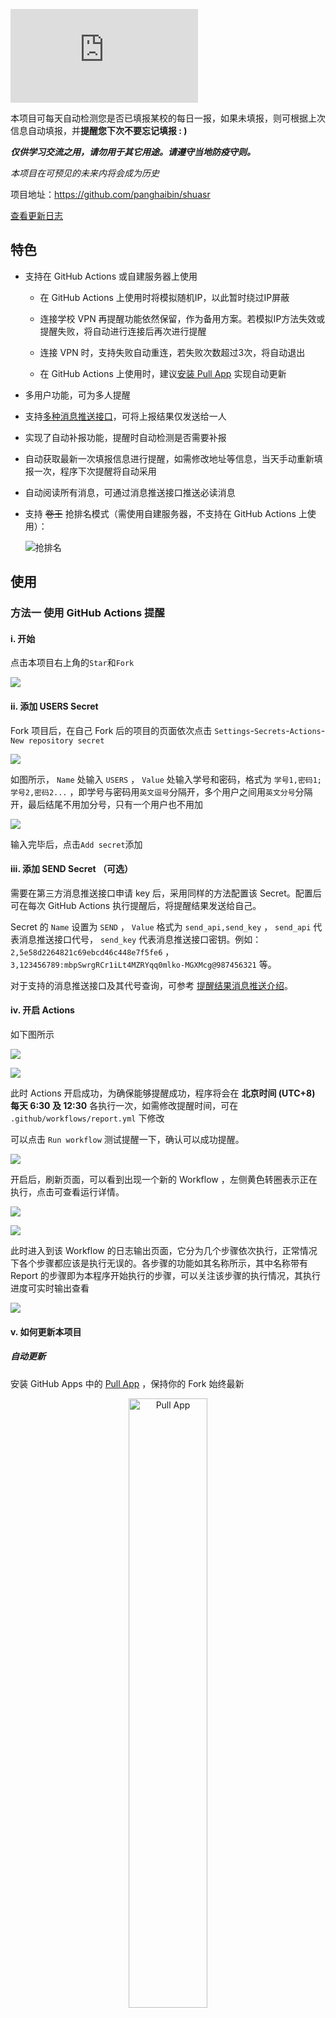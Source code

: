 ![shuasr](https://tools.caduo.ml/shuasr-cover.php?v=20220325.3)

本项目可每天自动检测您是否已填报某校的每日一报，如果未填报，则可根据上次信息自动填报，并**提醒您下次不要忘记填报 : )**

***仅供学习交流之用，请勿用于其它用途。请遵守当地防疫守则。***

*本项目在可预见的未来内将会成为历史*

项目地址：<https://github.com/panghaibin/shuasr>

[查看更新日志](./CHANGELOG.md)

## 特色
- 支持在 GitHub Actions 或自建服务器上使用

  - 在 GitHub Actions 上使用时将模拟随机IP，以此暂时绕过IP屏蔽

  - 连接学校 VPN 再提醒功能依然保留，作为备用方案。若模拟IP方法失效或提醒失败，将自动进行连接后再次进行提醒
  
  - 连接 VPN 时，支持失败自动重连，若失败次数超过3次，将自动退出
  
  - 在 GitHub Actions 上使用时，建议[安装 Pull App](#自动更新) 实现自动更新

- 多用户功能，可为多人提醒

- 支持[多种消息推送接口](#提醒结果消息推送介绍)，可将上报结果仅发送给一人

- 实现了自动补报功能，提醒时自动检测是否需要补报

- 自动获取最新一次填报信息进行提醒，如需修改地址等信息，当天手动重新填报一次，程序下次提醒将自动采用

- 自动阅读所有消息，可通过消息推送接口推送必读消息

- 支持 ~~卷王~~ 抢排名模式（需使用自建服务器，不支持在 GitHub Actions 上使用）：

    ![抢排名](./img/rank.jpg)

## 使用

### 方法一  使用 GitHub Actions 提醒
#### i. 开始
点击本项目右上角的`Star`和`Fork`

![](./img/gh-1.jpg)

#### ii. 添加 USERS Secret
Fork 项目后，在自己 Fork 后的项目的页面依次点击 `Settings`-`Secrets`-`Actions`-`New repository secret`

![](./img/gh-2.jpg)

如图所示， `Name` 处输入 `USERS` ， `Value` 处输入学号和密码，格式为 `学号1,密码1;学号2,密码2...` ，即学号与密码用`英文逗号`分隔开，多个用户之间用`英文分号`分隔开，最后结尾不用加分号，只有一个用户也不用加

![](./img/gh-3.jpg)

输入完毕后，点击`Add secret`添加

#### iii. 添加 SEND Secret （可选）

需要在第三方消息推送接口申请 key 后，采用同样的方法配置该 Secret。配置后可在每次 GitHub Actions 执行提醒后，将提醒结果发送给自己。

Secret 的 `Name` 设置为 `SEND` ， `Value` 格式为 `send_api,send_key` ， `send_api` 代表消息推送接口代号， `send_key` 代表消息推送接口密钥。例如： `2,5e58d2264821c69ebcd46c448e7f5fe6` ， `3,123456789:mbpSwrgRCr1iLt4MZRYqq0mlko-MGXMcg@987456321` 等。

对于支持的消息推送接口及其代号查询，可参考 [提醒结果消息推送介绍](#提醒结果消息推送介绍)。

#### iv. 开启 Actions
如下图所示

![](./img/gh-4.jpg)

![](./img/gh-5.jpg)

此时 Actions 开启成功，为确保能够提醒成功，程序将会在 **北京时间 (UTC+8) 每天 6:30 及 12:30** 各执行一次，如需修改提醒时间，可在 `.github/workflows/report.yml` 下修改

可以点击 `Run workflow` 测试提醒一下，确认可以成功提醒。

![](./img/gh-6.jpg)

开启后，刷新页面，可以看到出现一个新的 Workflow ，左侧黄色转圈表示正在执行，点击可查看运行详情。

![](img/gh-8.png)

![](img/gh-9.png)

此时进入到该 Workflow 的日志输出页面，它分为几个步骤依次执行，正常情况下各个步骤都应该是执行无误的。各步骤的功能如其名称所示，其中名称带有 Report 的步骤即为本程序开始执行的步骤，可以关注该步骤的执行情况，其执行进度可实时输出查看

![](img/gh-10.png)

#### v. 如何更新本项目
##### 自动更新
安装 GitHub Apps 中的 [Pull App](https://github.com/apps/pull) ，保持你的 Fork 始终最新
<p align="center">
<a href="https://github.com/apps/pull"><img alt="Pull App" height="50%" src="https://prod.download/pull-social-svg" width="50%" /></a>
</p>

点击打开后进入到 Pull App 的主页，点击右侧的 `Install` 按钮进入安装页面。如下所示，安装时默认会应用到所有项目，可改为仅应用到本项目的 Fork

![](img/gh-11.jpg)

注意该 App 会强制覆盖你对 Fork 项目的操作，如果你有改动（例如修改了 `.github/workflows/report.yml` ），请注意备份

##### 手动更新
若不安装 Pull App ，当本项目更新后，你 Fork 的项目并不会自动更新。每次本程序更新后，如下图所示，在你 Fork 后的项目页，需要手动点击 `Fetch and merge` 一下，才能更新

![](./img/gh-7.jpg)

你可以 `Watch` 本项目以确保项目更新时能收到消息。如果更新不及时，旧的程序很有可能无法继续使用

### 方法二  在自己的服务器上提醒
此方法适用于自己有服务器，或者在自己电脑上运行的用户，已经配置好 GitHub Actions 的用户可跳过此部分

<details>
<summary>
展开全文
</summary>

#### i. 下载/更新
```shell
git clone https://github.com/panghaibin/shuasr.git
cd shuasr
# 更新
git pull
```

#### ii.安装依赖
```shell
pip3 install -r requirements.txt
```

#### iii. 添加用户，设置消息推送API

##### 方法一：命令行下添加
```shell
# 添加用户
# 如需修改已添加用户的密码，再次执行并输入相同学号即可
python3 main.py add
# 设置消息推送API
python3 main.py send
```

推送API设置可参考 [提醒结果消息推送介绍](#提醒结果消息推送介绍)

##### 方法二：手动修改配置文件 
修改目录下`config.bak.yaml`文件名为`config.yaml`，按照文件所写格式修改填写。

#### iv. 启动
添加设置完毕用户及消息发送API后，建议先执行以下命令测试

```shell
python3 -u main.py test
```

该命令会将所有用户立即测试一次，请关注控制台输出。如控制台无异常输出且能收到消息推送，说明设置无误。若出现异常报错有可能是健康之路已改版，等待更新或向我提PR。

运行以下命令，程序将自行检查是否在上报时间内，并自动进行上报
```shell
python3 -u main.py
```

#### v. 进程守护
启动程序后若关闭控制台程序会自动退出，因此需要进程守护。进程守护的方式有多种，如使用`nohup`命令：

```shell
nohup /usr/bin/python3 -u /root/shuasr/main.py > /root/shuasr/output.log 2>&1 &
```

另外也可以用`screen`，下面以`screen`为例介绍用法。

安装`screen`（部分系统已安装）

```shell
# CentOS
yum install screen
# Debian/Ubuntu
apt-get install screen
```

然后创建一个名为`shu`的screen会话

```shell
screen -L -S shu
```

默认情况下会生成一`screenlog.0`文件，控制台输出将会保存到该文件中，如有错误信息方便查看。

执行`python3 main.py`，按下`Ctrl`+`a`，然后按`d`，离开当前screen会话。

如需恢复，执行

```shell
screen -r shu
```

即可
</details>

## 提醒结果消息推送介绍
目前支持以下消息推送服务：

| 接口代号 | 名称| 官网 |
| :---: | :---: | :---: |
| 1 | Server酱 | https://sct.ftqq.com/ |
| ~~2~~ | ~~推送加（hxtrip域名下）~~ | 该接口已停用 |
| 3 | Telegram Bot | 需自行创建`Bot`，[查看创建方法](./Telegram_bot.md)|
| 4 | PushDeer（开发中，未完善） | https://github.com/easychen/pushdeer |
| 5 | 推送加PushPlus | https://www.pushplus.plus/ |

请前往任意官网注册得到`key`后即可在本项目中使用，在 GitHub Actions 中使用时注意接口代号正确设置。

注意 Telegram Bot 的 Key 的格式为 `BOT_TOKEN@CHAT_ID` ，例如 `123456789:mbpSwrgRCr1iLt4MZRYqq0mlko-MGXMcg@987456321`

## 抢排名模式介绍
该模式仅支持在自建服务器上使用。功能默认开启，每天凌晨 1 点前会向系统不断提交当日的日报信息直到提交成功，以提升排名。如需关闭，修改`config.yaml`中的`grab_mode`值为`False`即可。

关闭后每天7:30提醒一次。

## 更新日志
[点击查看](./CHANGELOG.md)

## 说明

本项目在 2020 年初用 PHP 编写 ~~（为了抢排名第一）~~ ，返校后为了帮室友上报把源代码改得面目全非 ~~（传说中的屎山）（又不是不能用）~~ 。寒假离校后受下列开源项目启发，用 Python3 对 PHP 编写的源代码进行了重写重构。

***本项目仅供学习交流之用，请勿用于其它用途。请遵守当地防疫守则。***

**Take care of yourself, and be well!**

## Thanks
[BlueFisher/SHU-selfreport](https://github.com/BlueFisher/SHU-selfreport)
